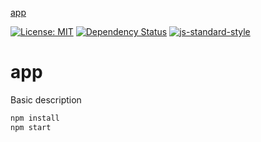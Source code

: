 
[app](https://matt.styles.github.io/app)

[![License: MIT](https://img.shields.io/badge/License-MIT-yellow.svg)](https://opensource.org/licenses/MIT)
[![Dependency Status](https://david-dm.org/matt.styles/app.svg)](https://david-dm.org/matt.styles/app)
[![js-standard-style](https://img.shields.io/badge/code%20style-standard-brightgreen.svg)](http://standardjs.com/)

# app

Basic description

```sh
npm install
npm start
```
